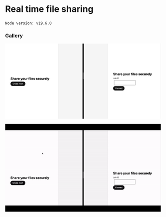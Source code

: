 # Real time file sharing
`Node version: v19.6.0`

### Gallery

![alt text](https://github.com/ValehHuseynov/real-time-file-share-app/blob/main/public/image/1.png?raw=true)

![alt text](https://github.com/ValehHuseynov/real-time-file-share-app/blob/main/public/image/2.gif?raw=true)